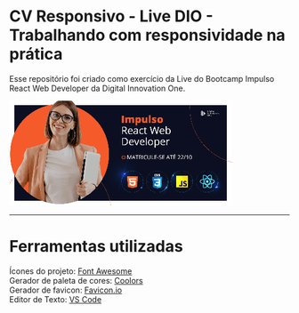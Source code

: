# CV Responsivo - Live DIO - Trabalhando com responsividade na prática

Esse repositório foi criado como exercício da Live do Bootcamp Impulso React Web Developer da Digital Innovation One.

![AnVIL Image](./img/readme-bootcamp-image.png 'Bootcamp Impulso React Web Developer')

---

# Ferramentas utilizadas

Ícones do projeto: [Font Awesome](https://fontawesome.com/)  
Gerador de paleta de cores: [Coolors](https://coolors.co)  
Gerador de favicon: [Favicon.io](https://link-url-here.org)  
Editor de Texto: [VS Code](https://code.visualstudio.com/)